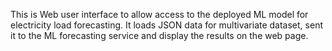 This is Web user interface to allow access to the deployed ML model for electricity load forecasting. It loads JSON data for multivariate dataset, sent it to the ML forecasting service and display the results on the web page.
